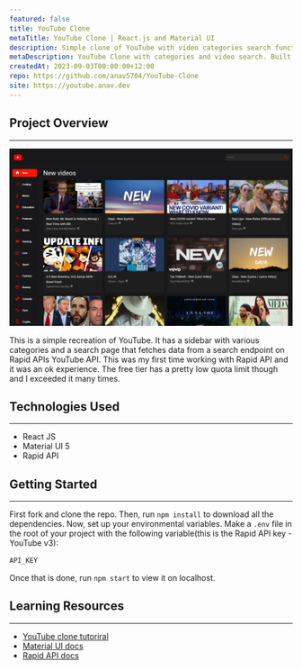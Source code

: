 ```yaml
---
featured: false
title: YouTube Clone
metaTitle: YouTube Clone | React.js and Material UI
description: Simple clone of YouTube with video categories search functionality.
metaDescription: YouTube Clone with categories and video search. Built using React.js, Material UI and Rapid API.
createdAt: 2023-09-03T00:00:00+12:00
repo: https://github.com/anav5704/YouTube-Clone
site: https://youtube.anav.dev
---
```


## Project Overview

---

[![YouTube Clone Demo](./images/youtube-clone-demo.webp)](https://youtube.anav.dev)

This is a simple recreation of YouTube. It has a sidebar with various categories and a search page that fetches data from a search endpoint on Rapid APIs YouTube API. This was my first time working with Rapid API and it was an ok experience. The free tier has a pretty low quota limit though and I exceeded it many times.

## Technologies Used

---

-   React JS
-   Material UI 5
-   Rapid API

## Getting Started

---

First fork and clone the repo. Then, run `npm install` to download all the dependencies. Now, set up your environmental variables. Make a `.env` file in the root of your project with the following variable(this is the Rapid API key - YouTube v3):

```sh
API_KEY
```

Once that is done, run `npm start` to view it on localhost.

## Learning Resources

---

-   [YouTube clone tutoriral](https://www.youtube.com/watch?v=FHTbsZEJspU)
-   [Material UI docs](https://mui.com/)
-   [Rapid API docs](https://rapidapi.com/hub)
